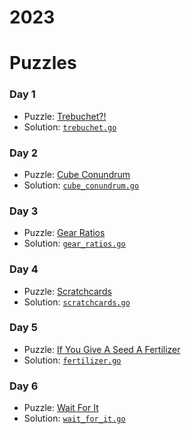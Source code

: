 # 2023

# Puzzles

### Day 1
* Puzzle: [Trebuchet?!](https://adventofcode.com/2023/day/1)
* Solution: [`trebuchet.go`](day-01/trebuchet.go)

### Day 2
* Puzzle: [Cube Conundrum](https://adventofcode.com/2023/day/2)
* Solution: [`cube_conundrum.go`](day-02/cube_conundrum.go)

### Day 3
* Puzzle: [Gear Ratios](https://adventofcode.com/2023/day/3)
* Solution: [`gear_ratios.go`](day-03/gear_ratios.go)

### Day 4
* Puzzle: [Scratchcards](https://adventofcode.com/2023/day/4)
* Solution: [`scratchcards.go`](day-04/scratchcards.go)

### Day 5
* Puzzle: [If You Give A Seed A Fertilizer](https://adventofcode.com/2023/day/5)
* Solution: [`fertilizer.go`](day-05/fertilizer.go)

### Day 6
* Puzzle: [Wait For It](https://adventofcode.com/2023/day/6)
* Solution: [`wait_for_it.go`](day-06/wait_for_it.go)
